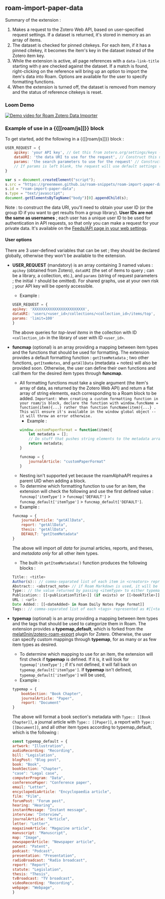 ## roam-import-paper-data

Summary of the extension :

1. Makes a request to the Zotero Web API, based on user-specified request settings. If a dataset is returned, it's stored in memory as an array of items.
2. The dataset is checked for pinned citekeys. For each item, if it has a pinned citekey, it becomes the item's key in the dataset instead of the Zotero item key.
3. While the extension is active, all page references with a `data-link-title` starting with `@` are checked against the dataset. If a match is found, right-clicking on the reference will bring up an option to import the item's data into Roam. Options are available for the user to specify formatting functions.
4. When the extension is turned off, the dataset is removed from memory and the status of reference citekeys is reset.

### Loom Demo

[![Demo video for Roam Zotero Data Importer](https://cdn.loom.com/sessions/thumbnails/56f426963d5541128a0aec2825bd6984-with-play.gif)](https://www.loom.com/share/56f426963d5541128a0aec2825bd6984)

### Example of use in a {{[[roam/js]]}} block

To get started, add the following in a {{[[roam/js]]}} block :

```js
USER_REQUEST = {
    apikey: 'your API key', // Get this from zotero.org/settings/keys ->  "Create new private key"
    dataURI: 'the data URI to use for the request', // Construct this using the Zotero API documentation : https://www.zotero.org/support/dev/web_api/v3/basics#user_and_group_library_urls
    params: 'the search parameters to use for the request' // Construct this using the Zotero API documentation : https://www.zotero.org/support/dev/web_api/v3/basics#read_requests
    // If params is left blank, the request will use default settings (i.e, return *all data* in JSON format)
}

var s = document.createElement("script");
s.src = "https://greenmeen.github.io/roam-snippets/roam-import-paper-data/roam-import-paper-data.js";
s.id = "roam-import-paper-data";
s.type = "text/javascript";
document.getElementsByTagName("body")[0].appendChild(s);
```

Note : to construct the data URI, you'll need to obtain your user ID (or the group ID if you want to get results from a group library). **User IDs are not the same as usernames** ; each user has a unique user ID to be used for authentication in API requests, so that only you can make a request for your private data. It's available on the [Feeds/API page in your web settings](www.zotero.org/settings/keys).


#### User options

There are 3 user-defined variables that can be set ; they should be declared globally, otherwise they won't be available to the extension.

 - **USER_REQUEST** (mandatory) is an array containing 3 named values : `apikey` (obtained from Zotero), `dataURI` (the set of items to query ; can be a library, a collection, etc.), and `params` (string of request parameters ; the initial `?` should be omitted). For shared graphs, use at your own risk ; your API key will be openly accessible. 
    + Example :    
    ```js
    USER_REQUEST = {
    apikey: 'XXXXXXXXXXXXXXXXXXXXXXXX',
    dataURI: 'users/<user_id>/collections/<collection_id>/items/top',
    params: 'limit=100'
    }
    ``` 
    The above queries for _top-level items_ in the collection with ID `<collection_id>` in the library of user with ID `<user_id>`.

- **funcmap** (optional) is an array providing a mapping between item types and the functions that should be used for formatting. The extension provides a default formatting function : `getItemMetadata` ; two other functions, `getItemNotes`, and `getAllData` (metadata + notes) will also be provided soon. Otherwise, the user can define their own functions and call them for the desired item types through **funcmap**. 
    + All formatting functions must take a single argument (the item's array of data, as returned by the Zotero Web API) and return a flat array of string elements, each corresponding to a Roam block to be added. `Important: When creating a custom formatting function in your roam/js block, declare the function with window.funcName = function(item){...} rather than function funcName(item){...} . This will ensure it's available in the window global object -- it will throw an error otherwise.` 
        * Example :
        ```js
        window.customPaperFormat = function(item){
            let metadata = [];
            // Do stuff that pushes string elements to the metadata array
            return metadata;
        }

        funcmap = {
            journalArticle: "customPaperFormat"
        }
        ``` 
    + Nesting isn't supported yet because the roamAlphaAPI requires a parent UID when adding a block.
    + To determine which formatting function to use for an item, the extension will check the following and use the first defined value : `funcmap['itemType']` > `funcmap['DEFAULT']` > `funcmap_default['itemType']` > `funcmap_default['DEFAULT']`. 
    + Example :
    ```js
    funcmap = {
        journalArticle: "getAllData",
        report: "getAllData",
        thesis: "getAllData",
        DEFAULT: "getItemMetadata"
    }
    ``` 
    The above will import _all data_ for journal articles, reports, and theses, and _metadata only_ for all other item types. 
    + The built-in `getItemMetadata()` function produces the following blocks : 
    ```js
    Title:: <title>
    Author(s):: // comma-separated list of each item in <creators> represented as [[<firstName> <lastName>]] ; if <creatorType> is not "author", its value will be appended between parentheses after the name
    Abstract:: <abstract_note> // if Roam Markdown is used, it will be rendered
    Type:: // the value returned by passing <itemType> to either typemap or typemap_default
    Publication:: [[<publicationTitle>]] (if exists) or [[<bookTitle>]] (if exists)
    URL : <url>
    Date Added:: [[<dateAdded> in Roam Daily Notes Page format]]
    Tags:: // comma-separated list of each <tags> represented as #[[<tag>]] so that multi-word is handled
    ```

 - **typemap** (optional) is an array providing a mapping between item types and the tags that should be used to categorize them in Roam. The extension provides a **typemap_default**, which is forked from the [melat0nin/zotero-roam-export](https://github.com/melat0nin/zotero-roam-export) plugin for Zotero. Otherwise, the user can specify custom mappings through **typemap**, for as many or as few item types as desired.
    + To determine which mapping to use for an item, the extension will first check if **typemap** is defined. If it is, it will look for `typemap['itemType']` ; if it's not defined, it will fall back on `typemap_default['itemType']`. If **typemap** isn't defined, `typemap_default['itemType']` will be used,
    + Example :
    ```js
    typemap = {
        bookSection: "Book Chapter",
        journalArticle: "Paper",
        report: "Document"
    }
    ``` 
    The above will format a book section's metadata with `Type:: [[Book Chapter]]`, a journal article with `Type:: [[Paper]]`, a report with `Type:: [[Document]]`, and all other item types according to typemap_default, which is the following :
    ```js
    const typemap_default = {
    artwork: "Illustration",
    audioRecording: "Recording",
    bill: "Legislation",
    blogPost: "Blog post",
    book: "Book",
    bookSection: "Chapter",
    "case": "Legal case",
    computerProgram: "Data",
    conferencePaper: "Conference paper",
    email: "Letter",
    encyclopediaArticle: "Encyclopaedia article",
    film: "Film",
    forumPost: "Forum post",
    hearing: "Hearing",
    instantMessage: "Instant message",
    interview: "Interview",
    journalArticle: "Article",
    letter: "Letter",
    magazineArticle: "Magazine article",
    manuscript: "Manuscript",
    map: "Image",
    newspaperArticle: "Newspaper article",
    patent: "Patent",
    podcast: "Podcast",
    presentation: "Presentation",
    radioBroadcast: "Radio broadcast",
    report: "Report",
    statute: "Legislation",
    thesis: "Thesis",
    tvBroadcast: "TV broadcast",
    videoRecording: "Recording",
    webpage: "Webpage",
    }
    ```

